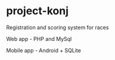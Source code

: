 project-konj
============

Registration and scoring system for races

Web app -  PHP and MySql

Mobile app - Android + SQLite
